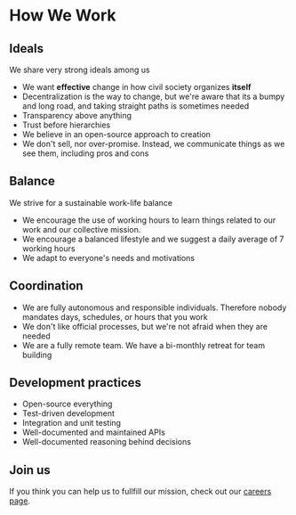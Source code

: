 # How We Work

## Ideals

We share very strong ideals among us

- We want **effective** change in how civil society organizes **itself**
- Decentralization is the way to change, but we're aware that its a bumpy and long road, and taking straight paths is sometimes needed
- Transparency above anything
- Trust before hierarchies
- We believe in an open-source approach to creation
- We don't sell, nor over-promise. Instead, we communicate things as we see them, including pros and cons

## Balance

We strive for a sustainable work-life balance

- We encourage the use of working hours to learn things related to our work and our collective mission.
- We encourage a balanced lifestyle and we suggest a daily average of 7 working hours
- We adapt to everyone's needs and motivations

## Coordination

- We are fully autonomous and responsible individuals. Therefore nobody mandates days, schedules, or hours that you work
- We don't like official processes, but we're not afraid when they are needed
- We are a fully remote team. We have a bi-monthly retreat for team building

## Development practices

- Open-source everything
- Test-driven development
- Integration and unit testing
- Well-documented and maintained APIs
- Well-documented reasoning behind decisions

## Join us

If you think you can help us to fullfill our mission, check out our [careers page](https://jobs.lever.co/aragon).
